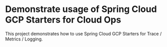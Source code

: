 # Demonstrate usage of Spring Cloud GCP Starters for Cloud Ops

This project demonstrates how to use Spring Cloud GCP Starters for Trace / Metrics / Logging.




